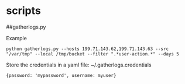 # scripts

##gatherlogs.py

Example
    
    python gatherlogs.py --hosts 199.71.143.62,199.71.143.63 --src "/var/tmp" --local /tmp/bucket --filter ".*user-action.*" --days 5

Store the credentials in a yaml file: ~/.gatherlogs.credentials

    {password: 'mypassword', username: myuser}


